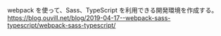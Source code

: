 webpack を使って、Sass、TypeScript を利用できる開発環境を作成する。
https://blog.ouvill.net/blog/2019-04-17--webpack-sass-typescript/webpack-sass-typescript/